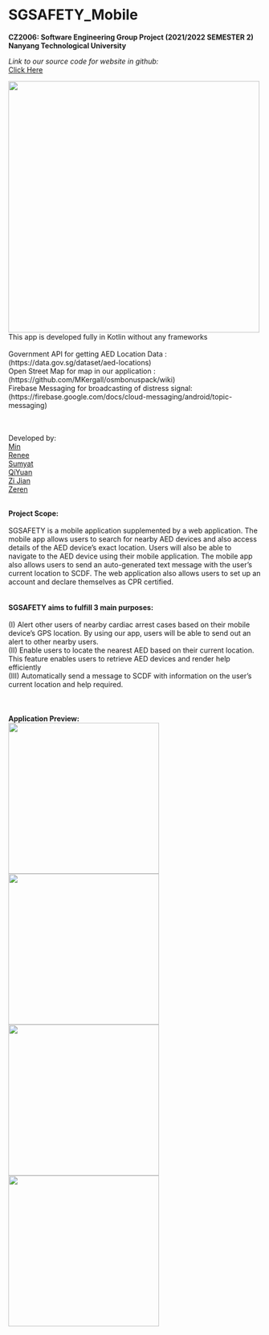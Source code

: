 # SGSAFETY_Mobile
<b>CZ2006: Software Engineering Group Project (2021/2022 SEMESTER 2) Nanyang Technological University</b>

<i>Link to our source code for website in github:</i><br>
[Click Here](https://github.com/Anthony-Zou/cz2006web/tree/min-dev)<br>

<img src="https://user-images.githubusercontent.com/92379986/163681256-ebd788f0-4511-4696-9845-01cfdeca822f.png" width="500" height="500" />

<br>
This app is developed fully in Kotlin without any frameworks<br>
<br>
Government API for getting AED Location Data          : <br>
(https://data.gov.sg/dataset/aed-locations)
<br>
Open Street Map for map in our application            : <br>
(https://github.com/MKergall/osmbonuspack/wiki)
<br>
Firebase Messaging for broadcasting of distress signal: <br>
(https://firebase.google.com/docs/cloud-messaging/android/topic-messaging)
<br>
<br>
<br>


Developed by:
 <br>
[Min](https://github.com/mink0003)<br>
[Renee](https://github.com/smollestquail)<br>
[Sumyat](https://github.com/myattt)<br>
[QiYuan](https://github.com/hhuppii)<br>
[Zi Jian](https://github.com/zijian99)<br>
[Zeren](https://github.com/Anthony-Zou)<br>

<br>
<b>Project Scope:</b><br>
<br>
SGSAFETY is a mobile application supplemented by a web application. The mobile app allows users to search for nearby AED devices and also access details of the AED device’s exact location. Users will also be able to navigate to the AED device using their mobile application. The mobile app also allows users to send an auto-generated text message with the user’s current location to SCDF. The web application also allows users to set up an account and declare themselves as CPR certified. 

<br>
<br>
<br>
<b>SGSAFETY aims to fulfill 3 main purposes:</b><br>
<br>
(I)   Alert other users of nearby cardiac arrest cases based on their mobile device’s GPS location. By using our app, users will be able to send out an alert to other nearby users.<br>
(II)  Enable users to locate the nearest AED based on their current location. This feature enables users to retrieve AED devices and render help efficiently  <br>
(III) Automatically send a message to SCDF with information on the user’s current location and help required.<br>

<br>
<br>
<br>
<b>Application Preview:</b><br>
<img src="https://user-images.githubusercontent.com/92379986/163681656-e1a209c4-d6c2-4f8b-a31c-70c1b78450d3.jpeg" width="300"/> <img src="https://user-images.githubusercontent.com/92379986/163681663-949f6788-1bf0-467e-8718-21e74210522b.jpeg" width="300"/> 
<br>
<img src="https://user-images.githubusercontent.com/92379986/163681671-c5c83fa5-42f5-4593-b223-b8a8c243809d.jpeg" width="300"/> <img src="https://user-images.githubusercontent.com/92379986/163681672-18bf1a6a-dc96-490a-b7b8-aba92766df87.jpeg" width="300"/> 








